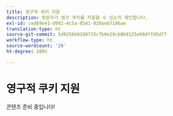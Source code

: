 ```yaml
---
title: 영구적 쿠키 지원
description: 방문자가 영구 쿠키를 지원할 수 있는지 확인합니다.
exl-id: ced69e41-d992-4c5a-8541-920aeb7186ae
translation-type: ht
source-git-commit: 549258b0168733c7b0e28cb8b9125e68dffd5df7
workflow-type: ht
source-wordcount: '20'
ht-degree: 100%

---
```


# 영구적 쿠키 지원

콘텐츠 준비 중입니다!
